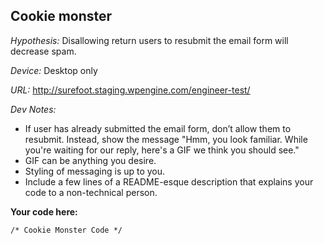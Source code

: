 ## Cookie monster

*Hypothesis:* Disallowing return users to resubmit the email form will decrease spam.

*Device:* Desktop only

*URL:* http://surefoot.staging.wpengine.com/engineer-test/

*Dev Notes:*
- If user has already submitted the email form, don’t allow them to resubmit. Instead, show the message "Hmm, you look familiar. While you're waiting for our reply, here's a GIF we think you should see."
- GIF can be anything you desire.
- Styling of messaging is up to you.
- Include a few lines of a README-esque description that explains your code to a non-technical person.


**Your code here:**

```/* Cookie Monster Code */```


